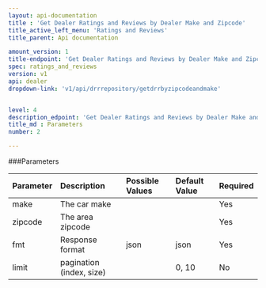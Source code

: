 ```yaml
---
layout: api-documentation
title : 'Get Dealer Ratings and Reviews by Dealer Make and Zipcode'
title_active_left_menu: 'Ratings and Reviews'
title_parent: Api documentation

amount_version: 1
title-endpoint: 'Get Dealer Ratings and Reviews by Dealer Make and Zipcode'
spec: ratings_and_reviews
version: v1
api: dealer
dropdown-link: 'v1/api/drrrepository/getdrrbyzipcodeandmake'


level: 4
description_edpoint: 'Get Dealer Ratings and Reviews by Dealer Make and Zipcode'
title_md : Parameters
number: 2

---
```



###Parameters

| Parameter  	| Description                           | Possible Values   	| Default Value | Required |
|:--------------|:--------------------------------------|:----------------------|:------------- |:-------- |
| make		 	| The car make							| 						| 		        | Yes      |
| zipcode	 	| The area zipcode						| 						| 		        | Yes      |
| fmt        	| Response format                       | json              	| json          | Yes      |
| limit		 	| pagination (index, size)				| 						| 0, 10	        | No       |